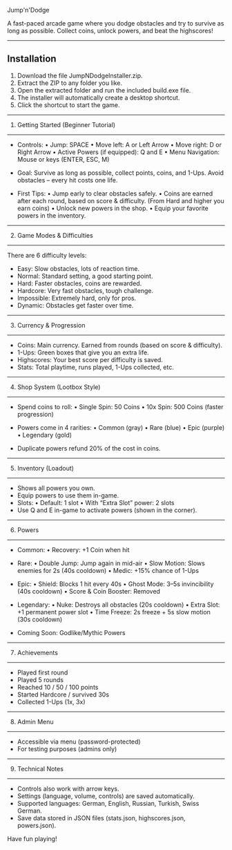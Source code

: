 
Jump'n'Dodge

A fast-paced arcade game where you dodge obstacles and try to survive as long as possible.
Collect coins, unlock powers, and beat the highscores!

---------------------------------------
Installation
---------------------------------------
1. Download the file JumpNDodgeInstaller.zip.
2. Extract the ZIP to any folder you like.
3. Open the extracted folder and run the included build.exe file.
4. The installer will automatically create a desktop shortcut.
5. Click the shortcut to start the game.


---------------------------------------
1. Getting Started (Beginner Tutorial)
---------------------------------------
- Controls:
  • Jump: SPACE
  • Move left: A or Left Arrow
  • Move right: D or Right Arrow
  • Active Powers (if equipped): Q and E
  • Menu Navigation: Mouse or keys (ENTER, ESC, M)

- Goal:
  Survive as long as possible, collect points, coins, and 1-Ups.
  Avoid obstacles – every hit costs one life.

- First Tips:
  • Jump early to clear obstacles safely.
  • Coins are earned after each round, based on score & difficulty. (From Hard and higher you earn coins)
  • Unlock new powers in the shop.
  • Equip your favorite powers in the inventory.

---------------------------------------
2. Game Modes & Difficulties
---------------------------------------
There are 6 difficulty levels:
  - Easy: Slow obstacles, lots of reaction time.
  - Normal: Standard setting, a good starting point.
  - Hard: Faster obstacles, coins are rewarded.
  - Hardcore: Very fast obstacles, tough challenge.
  - Impossible: Extremely hard, only for pros.
  - Dynamic: Obstacles get faster over time.

---------------------------------------
3. Currency & Progression
---------------------------------------
- Coins: Main currency. Earned from rounds (based on score & difficulty).
- 1-Ups: Green boxes that give you an extra life.
- Highscores: Your best score per difficulty is saved.
- Stats: Total playtime, runs played, 1-Ups collected, etc.

---------------------------------------
4. Shop System (Lootbox Style)
---------------------------------------
- Spend coins to roll:
  • Single Spin: 50 Coins
  • 10x Spin: 500 Coins (faster progression)

- Powers come in 4 rarities:
  • Common (gray)
  • Rare (blue)
  • Epic (purple)
  • Legendary (gold)

- Duplicate powers refund 20% of the cost in coins.

---------------------------------------
5. Inventory (Loadout)
---------------------------------------
- Shows all powers you own.
- Equip powers to use them in-game.
- Slots:
  • Default: 1 slot
  • With “Extra Slot” power: 2 slots
- Use Q and E in-game to activate powers (shown in the corner).

---------------------------------------
6. Powers
---------------------------------------
- Common:
  • Recovery: +1 Coin when hit

- Rare:
  • Double Jump: Jump again in mid-air
  • Slow Motion: Slows enemies for 2s (40s cooldown)
  • Medic: +15% chance of 1-Ups

- Epic:
  • Shield: Blocks 1 hit every 40s
  • Ghost Mode: 3–5s invincibility (40s cooldown)
  • Score & Coin Booster: Removed

- Legendary:
  • Nuke: Destroys all obstacles (20s cooldown)
  • Extra Slot: +1 permanent power slot
  • Time Freeze: 2s freeze + 5s slow motion (30s cooldown)

- Coming Soon: Godlike/Mythic Powers

---------------------------------------
7. Achievements
---------------------------------------
- Played first round
- Played 5 rounds
- Reached 10 / 50 / 100 points
- Started Hardcore / survived 30s
- Collected 1-Ups (1x, 3x)

---------------------------------------
8. Admin Menu
---------------------------------------
- Accessible via menu (password-protected)
- For testing purposes (admins only)

---------------------------------------
9. Technical Notes
---------------------------------------
- Controls also work with arrow keys.
- Settings (language, volume, controls) are saved automatically.
- Supported languages: German, English, Russian, Turkish, Swiss German.
- Save data stored in JSON files (stats.json, highscores.json, powers.json).


Have fun playing!

